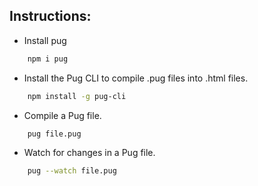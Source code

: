 ## Instructions:

- Install pug
```sh
    npm i pug
```

- Install the Pug CLI to compile .pug files into .html files.
```sh
    npm install -g pug-cli
```

- Compile a Pug file.
```sh
    pug file.pug
```

- Watch for changes in a Pug file.
```sh
    pug --watch file.pug
```